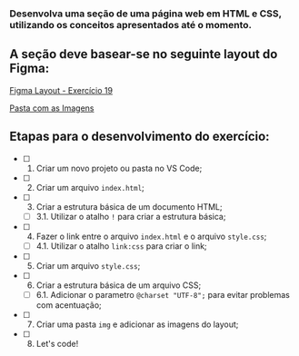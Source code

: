 ### Desenvolva uma seção de uma página web em HTML e CSS, utilizando os conceitos apresentados até o momento.
## A seção deve basear-se no seguinte layout do Figma:

[Figma Layout - Exercício 19](https://www.figma.com/file/AAKKznU1Wtwy7m14anoTbq/Exerc%C3%ADcio-CSS-2?type=design&node-id=0%3A1&mode=design&t=p1iDyqryH3vmHdZt-1)

[Pasta com as Imagens](img/)

## Etapas para o desenvolvimento do exercício:
- [ ] 1. Criar um novo projeto ou pasta no VS Code;
- [ ] 2. Criar um arquivo `index.html`;
- [ ] 3. Criar a estrutura básica de um documento HTML;
    - [ ] 3.1. Utilizar o atalho `!` para criar a estrutura básica;
- [ ] 4. Fazer o link entre o arquivo `index.html` e o arquivo `style.css`;
    - [ ] 4.1. Utilizar o atalho `link:css` para criar o link;
- [ ] 5. Criar um arquivo `style.css`;
- [ ] 6. Criar a estrutura básica de um arquivo CSS;
    - [ ] 6.1. Adicionar o parametro `@charset "UTF-8";` para evitar problemas com acentuação;
- [ ] 7. Criar uma pasta `img` e adicionar as imagens do layout;
- [ ] 8. Let's code!
